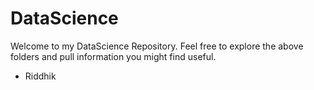 # DataScience

Welcome to my DataScience Repository. Feel free to explore the above folders and pull information you might find useful. 

- Riddhik